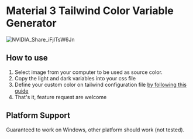 # Material 3 Tailwind Color Variable Generator
![NVIDIA_Share_iFjlTsW6Jn](https://github.com/flyncx/material3_tailwind_color_gen/assets/77253628/20b906dd-4929-46c6-aa30-2afc489b434d)

## How to use
1. Select image from your computer to be used as source color.
2. Copy the light and dark variables into your css file
3. Define your custom color on tailwind configuration file [by following this guide](https://tailwindcss.com/docs/customizing-colors#using-css-variables)
4. That's it, feature request are welcome
 
## Platform Support
Guaranteed to work on Windows, other platform should work (not tested).
